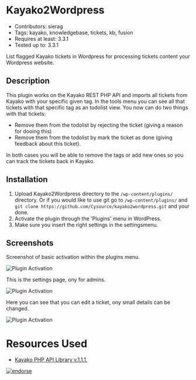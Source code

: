 Kayako2Wordpress
================

* Contributors: sierag
* Tags: kayako, knowledgebase, tickets, kb, fusion
* Requires at least: 3.3.1
* Tested up to: 3.3.1

List flagged Kayako tickets in Wordpress for processing tickets content your Wordpress website.

Description
-----------
This plugin works on the Kayako REST PHP API and imports all tickets from Kayako with your specific given tag.
In the tools menu you can see all that tickets with that specific tag as an todolist view. You now can do two
things with that tickets:

* Remove them from the todolist by rejecting the ticket (giving a reason for dooing this) 
* Remove them from the todolist by mark the ticket as done (giving feedback about this ticket).

In both cases you will be able to remove the tags or add new ones so you can track the tickets back in Kayako.

Installation
------------

1. Upload Kayako2Wordpress directory to the `/wp-content/plugins/` directory. Or if you would like to use git go to `/wp-content/plugins/` and `git clone https://github.com/Cysource/kayako2wordpress.git` and your done.
2. Activate the plugin through the 'Plugins' menu in WordPress.
3. Make sure you insert the right settings in the settingsmenu.

Screenshots 
-----------
Screenshot of basic activation within the plugins menu.

![Plugin Activation](https://raw.github.com/Cysource/kayako2wordpress/master/img/activate.png)

This is the settings page, ony for admins.

![Plugin Activation](https://raw.github.com/Cysource/kayako2wordpress/master/img/addsettings.png)

Here you can see that you can edit a ticket, ony small details can be changed.

![Plugin Activation](https://raw.github.com/Cysource/kayako2wordpress/master/img/action.png)


Resources Used
===============
* [Kayako PHP API Library v.1.1.1.](http://forge.kayako.com/projects/kayako-php-api-library)

[![endorse](http://api.coderwall.com/sierag/endorsecount.png)](http://coderwall.com/sierag)